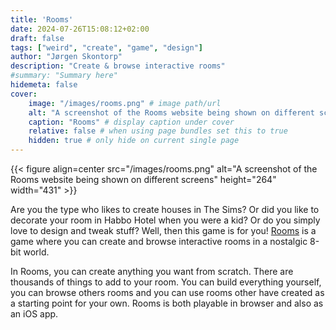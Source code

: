 ```yaml
---
title: 'Rooms'
date: 2024-07-26T15:08:12+02:00
draft: false
tags: ["weird", "create", "game", "design"]
author: "Jørgen Skontorp"
description: "Create & browse interactive rooms"
#summary: "Summary here"
hidemeta: false
cover:
    image: "/images/rooms.png" # image path/url
    alt: "A screenshot of the Rooms website being shown on different screens"  
    caption: "Rooms" # display caption under cover
    relative: false # when using page bundles set this to true
    hidden: true # only hide on current single page
---
```


{{< figure align=center src="/images/rooms.png" alt="A screenshot of the Rooms website being shown on different screens" height="264" width="431" >}}

Are you the type who likes to create houses in The Sims? Or did you like to decorate your room in Habbo Hotel when you were a kid? Or do you simply love to design and tweak stuff? Well, then this game is for you! [Rooms](https://rooms.xyz/) is a game where you can create and browse interactive rooms in a nostalgic 8-bit world. 

<!--more-->

In Rooms, you can create anything you want from scratch. There are thousands of things to add to your room. You can build everything yourself, you can browse others rooms and you can use rooms other have created as a starting point for your own. Rooms is both playable in browser and also as an iOS app.
